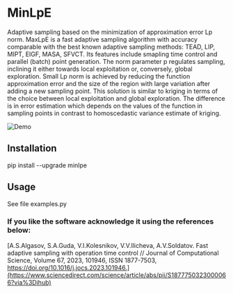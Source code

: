 # MinLpE
Adaptive sampling based on the minimization of approximation error Lp norm. MaxLpE is a fast adaptive sampling algorithm with accuracy comparable with the best known adaptive sampling methods: TEAD, LIP, MIPT, EIGF, MASA, SFVCT. Its features include smapling time control and parallel (batch) point generation. The norm parameter p regulates sampling, inclining it either towards local exploitation or, conversely, global exploration. Small Lp norm is achieved by reducing the function approximation error and the size of the region with large variation after adding a new sampling point. This solution is similar to kriging in terms of the choice between local exploitation and global exploration. The difference is in error estimation which depends on the values of the function in sampling points in contrast to homoscedastic variance estimate of kriging.

![Demo](./demo.gif)

## Installation

pip install --upgrade minlpe

## Usage

See file examples.py

### If you like the software acknowledge it using the references below:

[A.S.Algasov, S.A.Guda, V.I.Kolesnikov, V.V.Ilicheva, A.V.Soldatov. Fast adaptive sampling with operation time control // Journal of Computational Science, Volume 67, 2023, 101946, ISSN 1877-7503, https://doi.org/10.1016/j.jocs.2023.101946.](https://www.sciencedirect.com/science/article/abs/pii/S1877750323000066?via%3Dihub)
